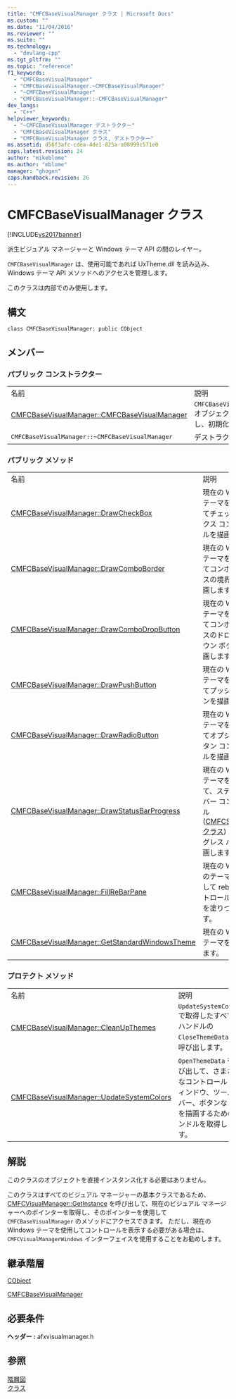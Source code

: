```yaml
---
title: "CMFCBaseVisualManager クラス | Microsoft Docs"
ms.custom: ""
ms.date: "11/04/2016"
ms.reviewer: ""
ms.suite: ""
ms.technology: 
  - "devlang-cpp"
ms.tgt_pltfrm: ""
ms.topic: "reference"
f1_keywords: 
  - "CMFCBaseVisualManager"
  - "CMFCBaseVisualManager.~CMFCBaseVisualManager"
  - "~CMFCBaseVisualManager"
  - "CMFCBaseVisualManager::~CMFCBaseVisualManager"
dev_langs: 
  - "C++"
helpviewer_keywords: 
  - "~CMFCBaseVisualManager デストラクター"
  - "CMFCBaseVisualManager クラス"
  - "CMFCBaseVisualManager クラス, デストラクター"
ms.assetid: d56f3afc-cdea-4de1-825a-a08999c571e0
caps.latest.revision: 24
author: "mikeblome"
ms.author: "mblome"
manager: "ghogen"
caps.handback.revision: 26
---
```

# CMFCBaseVisualManager クラス
[!INCLUDE[vs2017banner](../../assembler/inline/includes/vs2017banner.md)]

派生ビジュアル マネージャーと Windows テーマ API の間のレイヤー。  
  
 `CMFCBaseVisualManager` は、使用可能であれば UxTheme.dll を読み込み、Windows テーマ API メソッドへのアクセスを管理します。  
  
 このクラスは内部でのみ使用します。  
  
## 構文  
  
```  
class CMFCBaseVisualManager: public CObject  
```  
  
## メンバー  
  
### パブリック コンストラクター  
  
|||  
|-|-|  
|名前|説明|  
|[CMFCBaseVisualManager::CMFCBaseVisualManager](../Topic/CMFCBaseVisualManager::CMFCBaseVisualManager.md)|`CMFCBaseVisualManager` オブジェクトを構築し、初期化します。|  
|`CMFCBaseVisualManager::~CMFCBaseVisualManager`|デストラクターです。|  
  
### パブリック メソッド  
  
|||  
|-|-|  
|名前|説明|  
|[CMFCBaseVisualManager::DrawCheckBox](../Topic/CMFCBaseVisualManager::DrawCheckBox.md)|現在の Windows テーマを使用してチェック ボックス コントロールを描画します。|  
|[CMFCBaseVisualManager::DrawComboBorder](../Topic/CMFCBaseVisualManager::DrawComboBorder.md)|現在の Windows テーマを使用してコンボ ボックスの境界線を描画します。|  
|[CMFCBaseVisualManager::DrawComboDropButton](../Topic/CMFCBaseVisualManager::DrawComboDropButton.md)|現在の Windows テーマを使用してコンボ ボックスのドロップダウン ボタンを描画します。|  
|[CMFCBaseVisualManager::DrawPushButton](../Topic/CMFCBaseVisualManager::DrawPushButton.md)|現在の Windows テーマを使用してプッシュ ボタンを描画します。|  
|[CMFCBaseVisualManager::DrawRadioButton](../Topic/CMFCBaseVisualManager::DrawRadioButton.md)|現在の Windows テーマを使用してオプション ボタン コントロールを描画します。|  
|[CMFCBaseVisualManager::DrawStatusBarProgress](../Topic/CMFCBaseVisualManager::DrawStatusBarProgress.md)|現在の Windows テーマを使用して、ステータス バー コントロール \([CMFCStatusBar クラス](../../mfc/reference/cmfcstatusbar-class.md)\) 上にプログレス バーを描画します。|  
|[CMFCBaseVisualManager::FillReBarPane](../Topic/CMFCBaseVisualManager::FillReBarPane.md)|現在の Windows のテーマを使用して rebar コントロールの背景を塗りつぶします。|  
|[CMFCBaseVisualManager::GetStandardWindowsTheme](../Topic/CMFCBaseVisualManager::GetStandardWindowsTheme.md)|現在の Windows テーマを取得します。|  
  
### プロテクト メソッド  
  
|||  
|-|-|  
|名前|説明|  
|[CMFCBaseVisualManager::CleanUpThemes](../Topic/CMFCBaseVisualManager::CleanUpThemes.md)|`UpdateSystemColors` で取得したすべてのハンドルの `CloseThemeData` を呼び出します。|  
|[CMFCBaseVisualManager::UpdateSystemColors](../Topic/CMFCBaseVisualManager::UpdateSystemColors.md)|`OpenThemeData` を呼び出して、さまざまなコントロール \(ウィンドウ、ツール バー、ボタンなど\) を描画するためのハンドルを取得します。|  
  
## 解説  
 このクラスのオブジェクトを直接インスタンス化する必要はありません。  
  
 このクラスはすべてのビジュアル マネージャーの基本クラスであるため、[CMFCVisualManager::GetInstance](../Topic/CMFCVisualManager::GetInstance.md) を呼び出して、現在のビジュアル マネージャーへのポインターを取得し、そのポインターを使用して `CMFCBaseVisualManager` のメソッドにアクセスできます。  ただし、現在の Windows テーマを使用してコントロールを表示する必要がある場合は、`CMFCVisualManagerWindows` インターフェイスを使用することをお勧めします。  
  
## 継承階層  
 [CObject](../Topic/CObject%20Class.md)  
  
 [CMFCBaseVisualManager](../../mfc/reference/cmfcbasevisualmanager-class.md)  
  
## 必要条件  
 **ヘッダー :** afxvisualmanager.h  
  
## 参照  
 [階層図](../../mfc/hierarchy-chart.md)   
 [クラス](../Topic/MFC%20Classes.md)